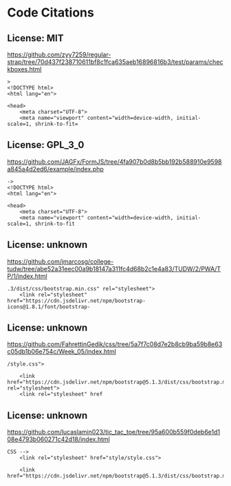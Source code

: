 # Code Citations

## License: MIT
https://github.com/zyy7259/regular-strap/tree/70d437f238710611bf8c1fca635aeb16896816b3/test/params/checkboxes.html

```
>
<!DOCTYPE html>
<html lang="en">

<head>
    <meta charset="UTF-8">
    <meta name="viewport" content="width=device-width, initial-scale=1, shrink-to-fit=
```


## License: GPL_3_0
https://github.com/JAGFx/FormJS/tree/4fa907b0d8b5bb192b588910e9598a845a4d2ed6/example/index.php

```
->
<!DOCTYPE html>
<html lang="en">

<head>
    <meta charset="UTF-8">
    <meta name="viewport" content="width=device-width, initial-scale=1, shrink-to-fit
```


## License: unknown
https://github.com/jmarcosg/college-tudw/tree/abe52a31eec00a9b18147a311fc4d68b2c1e4a83/TUDW/2/PWA/TP/1/index.html

```
.3/dist/css/bootstrap.min.css" rel="stylesheet">
    <link rel="stylesheet" href="https://cdn.jsdelivr.net/npm/bootstrap-icons@1.8.1/font/bootstrap-
```


## License: unknown
https://github.com/FahrettinGedik/css/tree/5a7f7c08d7e2b8cb9ba59b8e63c05db1b06e754c/Week_05/index.html

```
/style.css">
  
    <link href="https://cdn.jsdelivr.net/npm/bootstrap@5.1.3/dist/css/bootstrap.min.css" rel="stylesheet">
    <link rel="stylesheet" href
```


## License: unknown
https://github.com/lucaslamin023/tic_tac_toe/tree/95a600b559f0deb6e1d108e4793b060271c42d18/index.html

```
CSS -->
    <link rel="stylesheet" href="style/style.css">
  
    <link href="https://cdn.jsdelivr.net/npm/bootstrap@5.1.3/dist/css/bootstrap.min.css
```

